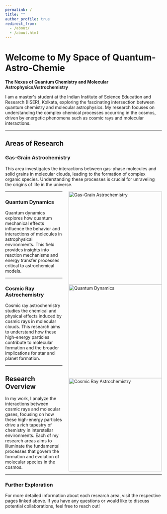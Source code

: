 ```yaml
---
permalink: /
title: ""
author_profile: true
redirect_from: 
  - /about/
  - /about.html
---
```


# Welcome to My Space of Quantum-Astro-Chemie

**The Nexus of Quantum Chemistry and Molecular Astrophysics/Astrochemistry**

I am a master's student at the Indian Institute of Science Education and Research (IISER), Kolkata, exploring the fascinating intersection between quantum chemistry and molecular astrophysics. My research focuses on understanding the complex chemical processes occurring in the cosmos, driven by energetic phenomena such as cosmic rays and molecular interactions.

---

## Areas of Research

### Gas-Grain Astrochemistry
This area investigates the interactions between gas-phase molecules and solid grains in molecular clouds, leading to the formation of complex organic species. Understanding these processes is crucial for unraveling the origins of life in the universe.

<img src="path/to/gas-grain-image.jpg" alt="Gas-Grain Astrochemistry" style="width: 300px; height: auto; float: right; margin-left: 20px;"/>

---

### Quantum Dynamics
Quantum dynamics explores how quantum mechanical effects influence the behavior and interactions of molecules in astrophysical environments. This field provides insights into reaction mechanisms and energy transfer processes critical to astrochemical models.

<img src="path/to/quantum-dynamics-image.jpg" alt="Quantum Dynamics" style="width: 300px; height: auto; float: right; margin-left: 20px;"/>

---

### Cosmic Ray Astrochemistry
Cosmic ray astrochemistry studies the chemical and physical effects induced by cosmic rays in molecular clouds. This research aims to understand how these high-energy particles contribute to molecular formation and the broader implications for star and planet formation.

<img src="path/to/cosmic-ray-image.jpg" alt="Cosmic Ray Astrochemistry" style="width: 300px; height: auto; float: right; margin-left: 20px;"/>



---

## Research Overview

In my work, I analyze the interactions between cosmic rays and molecular gases, focusing on how these high-energy particles drive a rich tapestry of chemistry in interstellar environments. Each of my research areas aims to illuminate the fundamental processes that govern the formation and evolution of molecular species in the cosmos.

---

### Further Exploration
For more detailed information about each research area, visit the respective pages linked above. If you have any questions or would like to discuss potential collaborations, feel free to reach out!

